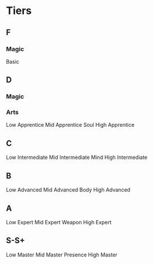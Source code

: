 # Tiers

## F
### Magic
Basic

## D
### Magic


### Arts
Low Apprentice
Mid Apprentice Soul
High Apprentice

## C
Low Intermediate 
Mid Intermediate Mind
High Intermediate

## B
Low Advanced
Mid Advanced Body
High Advanced

## A
Low Expert
Mid Expert Weapon
High Expert

## S-S+
Low Master
Mid Master Presence
High Master